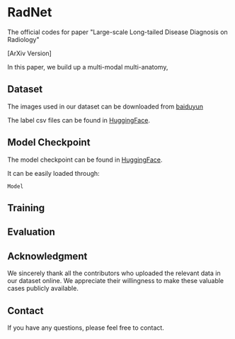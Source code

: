 # RadNet
The official codes for paper "Large-scale Long-tailed Disease Diagnosis on Radiology"

[ArXiv Version]

In this paper, we build up a multi-modal multi-anatomy, 
## Dataset
The images used in our dataset can be downloaded from [baiduyun](https://pan.baidu.com/s/1E_uSoCLm5H66a7KkpRfi1g?pwd=urfg)

The label csv files can be found in [HuggingFace]().

## Model Checkpoint
The model checkpoint can be found in [HuggingFace]().

It can be easily loaded through:
```
Model
```
## Training

## Evaluation

## Acknowledgment
We sincerely thank all the contributors who uploaded the relevant data in our dataset online. We appreciate their willingness to make these valuable cases publicly available.

## Contact
If you have any questions, please feel free to contact.
